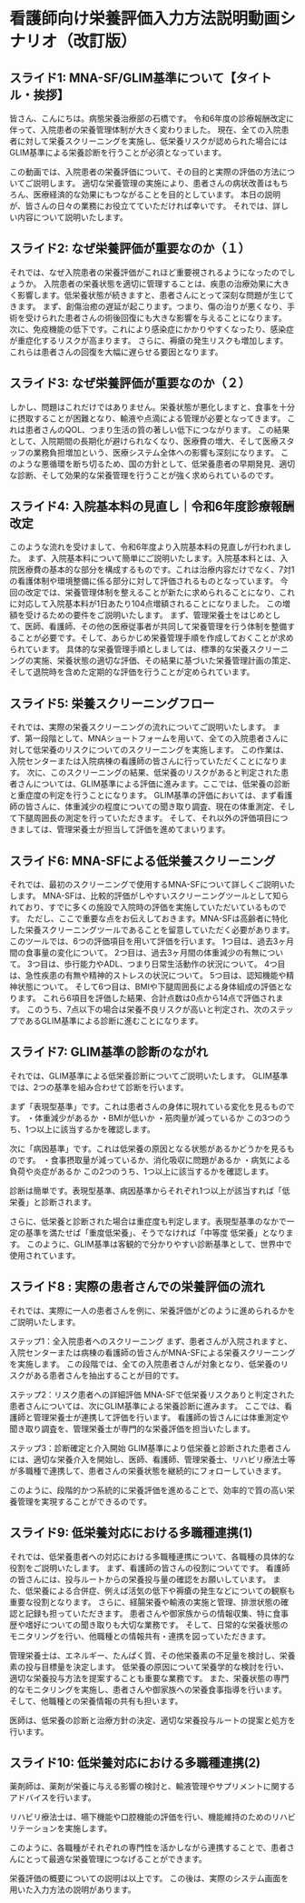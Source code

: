 # 看護師向け栄養評価入力方法説明動画シナリオ（改訂版）

## スライド1: MNA-SF/GLIM基準について【タイトル・挨拶】
皆さん、こんにちは。病態栄養治療部の石橋です。
令和6年度の診療報酬改定に伴って、入院患者の栄養管理体制が大きく変わりました。
現在、全ての入院患者に対して栄養スクリーニングを実施し、低栄養リスクが認められた場合にはGLIM基準による栄養診断を行うことが必須となっています。

この動画では、入院患者の栄養評価について、その目的と実際の評価の方法についてご説明します。
適切な栄養管理の実施により、患者さんの病状改善はもちろん、医療経済的な効果にもつながることを目的としています。
本日の説明が、皆さんの日々の業務にお役立てていただければ幸いです。
それでは、詳しい内容について説明いたします。

## スライド2: なぜ栄養評価が重要なのか（１）
それでは、なぜ入院患者の栄養評価がこれほど重要視されるようになったのでしょうか。
入院患者の栄養状態を適切に管理することは、疾患の治療効果に大きく影響します。低栄養状態が続きますと、患者さんにとって深刻な問題が生じてきます。
まず、創傷治癒の遅延が起こります。つまり、傷の治りが悪くなり、手術を受けられた患者さんの術後回復にも大きな影響を与えることになります。
次に、免疫機能の低下です。これにより感染症にかかりやすくなったり、感染症が重症化するリスクが高まります。
さらに、褥瘡の発生リスクも増加します。これらは患者さんの回復を大幅に遅らせる要因となります。

## スライド3: なぜ栄養評価が重要なのか（２）
しかし、問題はこれだけではありません。栄養状態が悪化しますと、食事を十分に摂取することが困難となり、輸液や点滴による管理が必要となってきます。
これは患者さんのQOL、つまり生活の質の著しい低下につながります。
この結果として、入院期間の長期化が避けられなくなり、医療費の増大、そして医療スタッフの業務負担増加という、医療システム全体への影響も深刻になります。
このような悪循環を断ち切るため、国の方針として、低栄養患者の早期発見、適切な診断、そして効果的な栄養管理を行うことが強く求められているのです。

## スライド4: 入院基本料の見直し｜令和6年度診療報酬改定
このような流れを受けまして、令和6年度より入院基本料の見直しが行われました。
まず、入院基本料について簡単にご説明いたします。入院基本料とは、入院医療費の基本的な部分を構成するものです。これは治療内容だけでなく、7対1の看護体制や環境整備に係る部分に対して評価されるものとなっています。
今回の改定では、栄養管理体制を整えることが新たに求められることになり、これに対応して入院基本料が1日あたり104点増額されることになりました。
この増額を受けるための要件をご説明いたします。
まず、管理栄養士をはじめとして、医師、看護師、その他の医療従事者が共同して栄養管理を行う体制を整備することが必要です。そして、あらかじめ栄養管理手順を作成しておくことが求められています。
具体的な栄養管理手順としましては、標準的な栄養スクリーニングの実施、栄養状態の適切な評価、その結果に基づいた栄養管理計画の策定、そして退院時を含めた定期的な評価を行うことが定められています。

## スライド5: 栄養スクリーニングフロー
それでは、実際の栄養スクリーニングの流れについてご説明いたします。
まず、第一段階として、MNAショートフォームを用いて、全ての入院患者さんに対して低栄養のリスクについてのスクリーニングを実施します。
この作業は、入院センターまたは入院病棟の看護師の皆さんに行っていただくことになります。
次に、このスクリーニングの結果、低栄養のリスクがあると判定された患者さんについては、GLIM基準による評価に進みます。ここでは、低栄養の診断と重症度の判定を行うことになります。
GLIM基準の評価においては、まず看護師の皆さんに、体重減少の程度についての聞き取り調査、現在の体重測定、そして下腿周囲長の測定を行っていただきます。
そして、それ以外の評価項目につきましては、管理栄養士が担当して評価を進めてまいります。

## スライド6: MNA-SFによる低栄養スクリーニング
それでは、最初のスクリーニングで使用するMNA-SFについて詳しくご説明いたします。
MNA-SFは、比較的評価がしやすいスクリーニングツールとして知られており、すでに多くの施設で入院時の評価を実施していただいているものです。
ただし、ここで重要な点をお伝えしておきます。MNA-SFは高齢者に特化した栄養スクリーニングツールであることを留意していただく必要があります。
このツールでは、6つの評価項目を用いて評価を行います。
1つ目は、過去3ヶ月間の食事量の変化について。
2つ目は、過去3ヶ月間の体重減少の有無について。
3つ目は、歩行能力やADL、つまり日常生活動作の状況について。
4つ目は、急性疾患の有無や精神的ストレスの状況について。
5つ目は、認知機能や精神状態について。
そして6つ目は、BMIや下腿周囲長による身体組成の評価となります。
これら6項目を評価した結果、合計点数は0点から14点で評価されます。
このうち、7点以下の場合は栄養不良リスクが高いと判定され、次のステップであるGLIM基準による診断に進むことになります。

## スライド7: GLIM基準の診断のながれ
  それでは、GLIM基準による低栄養診断についてご説明いたします。
  GLIM基準では、2つの基準を組み合わせて診断を行います。

  まず「表現型基準」です。これは患者さんの身体に現れている変化を見るものです。
  ・体重減少があるか
  ・BMIが低いか
  ・筋肉量が減っているか
  この3つのうち、1つ以上に該当するかを確認します。

  次に「病因基準」です。これは低栄養の原因となる状態があるかどうかを見るものです。
  ・食事摂取量が減っているか、消化吸収に問題があるか
  ・病気による負荷や炎症があるか
  この2つのうち、1つ以上に該当するかを確認します。

  診断は簡単です。表現型基準、病因基準からそれぞれ1つ以上が該当すれば「低栄養」と診断されます。

  さらに、低栄養と診断された場合は重症度も判定します。表現型基準のなかで一定の基準を満たせば「重度低栄養」、そうでなければ「中等度
  低栄養」となります。
  このように、GLIM基準は客観的で分かりやすい診断基準として、世界中で使用されています。
  

## スライド8 : 実際の患者さんでの栄養評価の流れ

  それでは、実際に一人の患者さんを例に、栄養評価がどのように進められるかをご説明いたします。

  ステップ1：全入院患者へのスクリーニング
  まず、患者さんが入院されますと、入院センターまたは病棟の看護師の皆さんがMNA-SFによる栄養スクリーニングを実施します。
  この段階では、全ての入院患者さんが対象となり、低栄養のリスクがある患者さんを抽出することが目的です。

  ステップ2：リスク患者への詳細評価
  MNA-SFで低栄養リスクありと判定された患者さんについては、次にGLIM基準による栄養診断に進みます。
  ここでは、看護師と管理栄養士が連携して評価を行います。
  看護師の皆さんには体重測定や聞き取り調査を、管理栄養士が専門的な栄養評価を担当いたします。

  ステップ3：診断確定と介入開始
  GLIM基準により低栄養と診断された患者さんには、適切な栄養介入を開始し、医師、看護師、管理栄養士、リハビリ療法士等が多職種で連携して、患者さんの栄養状態を継続的にフォローしていきます。

  このように、段階的かつ系統的に栄養評価を進めることで、効率的で質の高い栄養管理を実現することができるのです。

## スライド9: 低栄養対応における多職種連携(1)
それでは、低栄養患者への対応における多職種連携について、各職種の具体的な役割をご説明いたします。
まず、看護師の皆さんの役割についてです。
看護師の皆さんには、投与ルートからの栄養投与量の確認をお願いしています。
また、低栄養による合併症、例えば活気の低下や褥瘡の発生などについての観察も重要な役割となります。
さらに、経腸栄養や輸液の実施と管理、排泄状態の確認と記録も担っていただきます。
患者さんや御家族からの情報収集、特に食事歴や嗜好についての聞き取りも大切な業務です。
そして、日常的な栄養状態のモニタリングを行い、他職種との情報共有・連携を図っていただきます。

管理栄養士は、エネルギー、たんぱく質、その他栄養素の不足量を検討し、栄養素の投与目標量を決定します。
低栄養の原因について栄養学的な検討を行い、適切な栄養投与方法を提案することも重要な業務です。
また、栄養状態の専門的なモニタリングを実施し、患者さんや御家族への栄養食事指導を行います。
そして、他職種との栄養情報の共有も担います。

医師は、低栄養の診断と治療方針の決定、適切な栄養投与ルートの提案と処方を行います。


## スライド10: 低栄養対応における多職種連携(2)
薬剤師は、薬剤が栄養に与える影響の検討と、輸液管理やサプリメントに関するアドバイスを行います。

リハビリ療法士は、嚥下機能や口腔機能の評価を行い、機能維持のためのリハビリテーションを実施します。

このように、各職種がそれぞれの専門性を活かしながら連携することで、患者さんにとって最適な栄養管理につなげることができます。

栄養評価の概要についての説明は以上です。
この後は、実際のシステム画面を用いた入力方法の説明があります。



